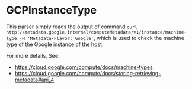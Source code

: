 GCPInstanceType
===============

This parser simply reads the output of command
``curl http://metadata.google.internal/computeMetadata/v1/instance/machine-type -H 'Metadata-Flavor: Google'``,
which is used to check the machine type of the Google instance of the host.

For more details, See:
- https://cloud.google.com/compute/docs/machine-types
- https://cloud.google.com/compute/docs/storing-retrieving-metadata#api_4